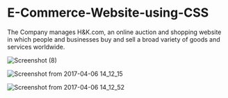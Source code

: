 # E-Commerce-Website-using-CSS
The Company manages H&amp;K.com, an online auction and shopping website in which people and businesses buy and sell a broad variety of goods and services worldwide.




![Screenshot (8)](https://user-images.githubusercontent.com/46940879/98806755-95ba7180-2411-11eb-9fcb-06338b1232d6.png)





![Screenshot from 2017-04-06 14_12_15](https://user-images.githubusercontent.com/46940879/98806942-d74b1c80-2411-11eb-98df-00a7fbae2ea2.png)











![Screenshot from 2017-04-06 14_12_52](https://user-images.githubusercontent.com/46940879/98807092-0feaf600-2412-11eb-81a0-2035a06887f8.png)
